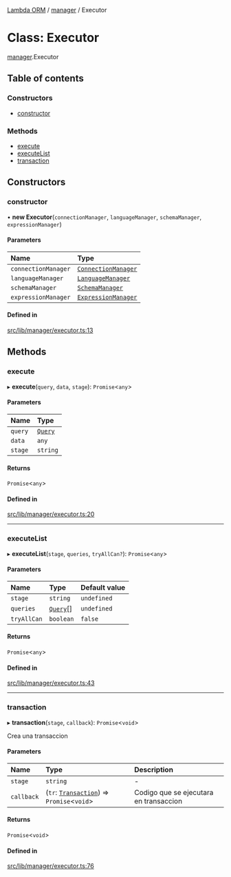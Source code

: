 [Lambda ORM](../README.md) / [manager](../modules/manager.md) / Executor

# Class: Executor

[manager](../modules/manager.md).Executor

## Table of contents

### Constructors

- [constructor](manager.Executor.md#constructor)

### Methods

- [execute](manager.Executor.md#execute)
- [executeList](manager.Executor.md#executelist)
- [transaction](manager.Executor.md#transaction)

## Constructors

### constructor

• **new Executor**(`connectionManager`, `languageManager`, `schemaManager`, `expressionManager`)

#### Parameters

| Name | Type |
| :------ | :------ |
| `connectionManager` | [`ConnectionManager`](connection.ConnectionManager.md) |
| `languageManager` | [`LanguageManager`](language.LanguageManager.md) |
| `schemaManager` | [`SchemaManager`](manager.SchemaManager.md) |
| `expressionManager` | [`ExpressionManager`](manager.ExpressionManager.md) |

#### Defined in

[src/lib/manager/executor.ts:13](https://github.com/FlavioLionelRita/lambda-orm/blob/c4a0e00/src/lib/manager/executor.ts#L13)

## Methods

### execute

▸ **execute**(`query`, `data`, `stage`): `Promise`<`any`\>

#### Parameters

| Name | Type |
| :------ | :------ |
| `query` | [`Query`](model.Query.md) |
| `data` | `any` |
| `stage` | `string` |

#### Returns

`Promise`<`any`\>

#### Defined in

[src/lib/manager/executor.ts:20](https://github.com/FlavioLionelRita/lambda-orm/blob/c4a0e00/src/lib/manager/executor.ts#L20)

___

### executeList

▸ **executeList**(`stage`, `queries`, `tryAllCan?`): `Promise`<`any`\>

#### Parameters

| Name | Type | Default value |
| :------ | :------ | :------ |
| `stage` | `string` | `undefined` |
| `queries` | [`Query`](model.Query.md)[] | `undefined` |
| `tryAllCan` | `boolean` | `false` |

#### Returns

`Promise`<`any`\>

#### Defined in

[src/lib/manager/executor.ts:43](https://github.com/FlavioLionelRita/lambda-orm/blob/c4a0e00/src/lib/manager/executor.ts#L43)

___

### transaction

▸ **transaction**(`stage`, `callback`): `Promise`<`void`\>

Crea una transaccion

#### Parameters

| Name | Type | Description |
| :------ | :------ | :------ |
| `stage` | `string` | - |
| `callback` | (`tr`: [`Transaction`](manager.Transaction.md)) => `Promise`<`void`\> | Codigo que se ejecutara en transaccion |

#### Returns

`Promise`<`void`\>

#### Defined in

[src/lib/manager/executor.ts:76](https://github.com/FlavioLionelRita/lambda-orm/blob/c4a0e00/src/lib/manager/executor.ts#L76)
